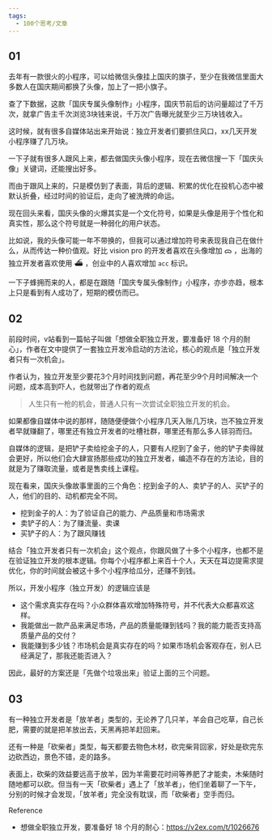 ```yaml
---
tags:
  - 100个思考/文章
---
```

## 01

去年有一款很火的小程序，可以给微信头像挂上国庆的旗子，至少在我微信里面大多数人在国庆期间都换了头像，加上了一把小旗子。

查了下数据，这款「国庆专属头像制作」小程序，国庆节前后的访问量超过了千万次，就拿广告主千次浏览3块钱来说，千万次广告曝光就至少三万块钱收入。

这时候，就有很多自媒体站出来开始说：独立开发者们要抓住风口，xx几天开发小程序赚了几万块。

一下子就有很多人跟风上来，都去做国庆头像小程序，现在去微信搜一下「国庆头像」关键词，还能搜出好多。

而由于跟风上来的，只是模仿到了表面，背后的逻辑、积累的优化在投机心态中被默认折叠，经过时间的验证后，走向了被洗牌的命运。

现在回头来看，国庆头像的火爆其实是一个文化符号，如果是头像是用于个性化和真实性，那么这个符号就是一种弱化的用户状态。

比如说，我的头像可能一年不带换的，但我可以通过增加符号来表现我自己在做什么，从而传达一种价值观。好比 vision pro 的开发者喜欢在头像增加 ᯅ ，出海的独立开发者喜欢使用 ⛴️ ，创业中的人喜欢增加 `acc` 标识。

一下子蜂拥而来的人，都是在跟随「国庆专属头像制作」小程序，亦步亦趋，根本上只是看到有人成功了，短期的模仿而已。

## 02

前段时间，v站看到一篇帖子叫做「想做全职独立开发，要准备好 18 个月的耐心」，作者在文中提供了一套独立开发冷启动的方法论，核心的观点是「独立开发者只有一次机会」。

作者认为，独立开发至少要花3个月时间找到问题，再花至少9个月时间解决一个问题，成本高到吓人，也就带出了作者的观点

>人生只有一枪的机会，普通人只有一次尝试全职独立开发的机会。

如果都像自媒体中说的那样，随随便便做个小程序几天入账几万块，岂不独立开发者早就赚翻了，哪里还有独立开发者的吐槽社群，哪里还有那么多人铩羽而归。

自媒体的逻辑，是把铲子卖给挖金子的人，只要有人挖到了金子，他的铲子卖得就会更好，所以他们会大肆宣扬那些成功的独立开发者，编造不存在的方法论，目的就是为了赚取流量，或者是售卖线上课程。

现在看来，国庆头像故事里面的三个角色：挖到金子的人、卖铲子的人、买铲子的人，他们的目的、动机都完全不同。

- 挖到金子的人：为了验证自己的能力、产品质量和市场需求
- 卖铲子的人：为了赚流量、卖课
- 买铲子的人：为了跟风赚钱

结合「独立开发者只有一次机会」这个观点，你跟风做了十多个小程序，也都不是在验证独立开发的根本逻辑。你每个小程序都上来百十个人，天天在耳边提需求提优化，你的时间就会被这十多个小程序给瓜分，还赚不到钱。

所以，开发小程序（独立开发）的逻辑应该是

- 这个需求真实存在吗？小众群体喜欢增加特殊符号，并不代表大众都喜欢这样。
- 我能做出一款产品来满足市场，产品的质量能赚到钱吗？我的能力能否支持高质量产品的交付？
- 我能赚到多少钱？市场机会是真实存在的吗？如果市场机会客观存在，别人已经满足了，那我还能否进入？

因此，最好的方案还是「先做个垃圾出来」验证上面的三个问题。

## 03

有一种独立开发者是「放羊者」类型的，无论养了几只羊，羊会自己吃草，自己长肥，需要的就是把羊放出去，天黑再把羊赶回来。

还有一种是「砍柴者」类型，每天都要去物色木材，砍完柴背回家，好处是砍完东边砍西边，景色不错，走的路多。

表面上，砍柴的效益要远高于放羊，因为羊需要花时间等养肥了才能卖，木柴随时随地都可以砍。但当有一天「砍柴者」遇上了「放羊者」，他们坐着聊了一下午，分别的时候才会发现，「放羊者」完全没有耽误，而「砍柴者」空手而归。


Reference
- 想做全职独立开发，要准备好 18 个月的耐心：https://v2ex.com/t/1026676